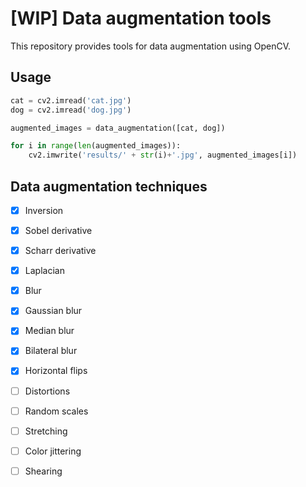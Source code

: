 # [WIP] Data augmentation tools

This repository provides tools for data augmentation using OpenCV.

## Usage

```python
cat = cv2.imread('cat.jpg')
dog = cv2.imread('dog.jpg')

augmented_images = data_augmentation([cat, dog])

for i in range(len(augmented_images)):
	cv2.imwrite('results/' + str(i)+'.jpg', augmented_images[i])
```

## Data augmentation techniques

- [x] Inversion
- [x] Sobel derivative
- [x] Scharr derivative
- [x] Laplacian
- [x] Blur
- [x] Gaussian blur
- [x] Median blur
- [x] Bilateral blur
- [x] Horizontal flips
- [ ] Distortions
- [ ] Random scales
- [ ] Stretching
- [ ] Color jittering
- [ ] Shearing

